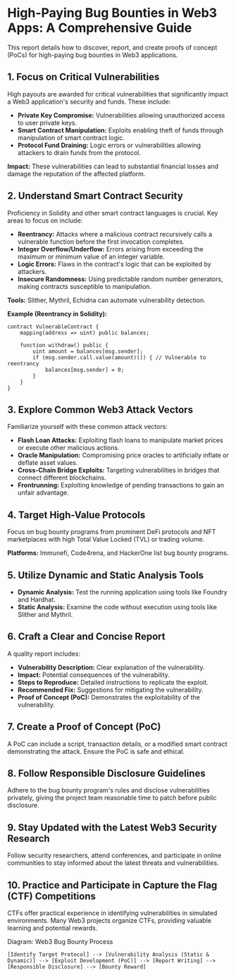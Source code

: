 # High-Paying Bug Bounties in Web3 Apps: A Comprehensive Guide

This report details how to discover, report, and create proofs of concept (PoCs) for high-paying bug bounties in Web3 applications.

## 1. Focus on Critical Vulnerabilities

High payouts are awarded for critical vulnerabilities that significantly impact a Web3 application's security and funds. These include:

* **Private Key Compromise:** Vulnerabilities allowing unauthorized access to user private keys.
* **Smart Contract Manipulation:** Exploits enabling theft of funds through manipulation of smart contract logic.
* **Protocol Fund Draining:** Logic errors or vulnerabilities allowing attackers to drain funds from the protocol.

**Impact:** These vulnerabilities can lead to substantial financial losses and damage the reputation of the affected platform.

## 2. Understand Smart Contract Security

Proficiency in Solidity and other smart contract languages is crucial. Key areas to focus on include:

* **Reentrancy:** Attacks where a malicious contract recursively calls a vulnerable function before the first invocation completes.
* **Integer Overflow/Underflow:** Errors arising from exceeding the maximum or minimum value of an integer variable.
* **Logic Errors:** Flaws in the contract's logic that can be exploited by attackers.
* **Insecure Randomness:** Using predictable random number generators, making contracts susceptible to manipulation.

**Tools:** Slither, Mythril, Echidna can automate vulnerability detection.

**Example (Reentrancy in Solidity):**

```solidity
contract VulnerableContract {
    mapping(address => uint) public balances;

    function withdraw() public {
        uint amount = balances[msg.sender];
        if (msg.sender.call.value(amount)()) { // Vulnerable to reentrancy
            balances[msg.sender] = 0;
        }
    }
}
```

## 3. Explore Common Web3 Attack Vectors

Familiarize yourself with these common attack vectors:

* **Flash Loan Attacks:** Exploiting flash loans to manipulate market prices or execute other malicious actions.
* **Oracle Manipulation:** Compromising price oracles to artificially inflate or deflate asset values.
* **Cross-Chain Bridge Exploits:** Targeting vulnerabilities in bridges that connect different blockchains.
* **Frontrunning:** Exploiting knowledge of pending transactions to gain an unfair advantage.


## 4. Target High-Value Protocols

Focus on bug bounty programs from prominent DeFi protocols and NFT marketplaces with high Total Value Locked (TVL) or trading volume.

**Platforms:** Immunefi, Code4rena, and HackerOne list bug bounty programs.

## 5. Utilize Dynamic and Static Analysis Tools

* **Dynamic Analysis:** Test the running application using tools like Foundry and Hardhat.
* **Static Analysis:** Examine the code without execution using tools like Slither and Mythril.

## 6. Craft a Clear and Concise Report

A quality report includes:

* **Vulnerability Description:** Clear explanation of the vulnerability.
* **Impact:** Potential consequences of the vulnerability.
* **Steps to Reproduce:** Detailed instructions to replicate the exploit.
* **Recommended Fix:** Suggestions for mitigating the vulnerability.
* **Proof of Concept (PoC):**  Demonstrates the exploitability of the vulnerability.


## 7. Create a Proof of Concept (PoC)

A PoC can include a script, transaction details, or a modified smart contract demonstrating the attack.  Ensure the PoC is safe and ethical.


## 8. Follow Responsible Disclosure Guidelines

Adhere to the bug bounty program's rules and disclose vulnerabilities privately, giving the project team reasonable time to patch before public disclosure.

## 9. Stay Updated with the Latest Web3 Security Research

Follow security researchers, attend conferences, and participate in online communities to stay informed about the latest threats and vulnerabilities.

## 10. Practice and Participate in Capture the Flag (CTF) Competitions

CTFs offer practical experience in identifying vulnerabilities in simulated environments. Many Web3 projects organize CTFs, providing valuable learning and potential rewards.


Diagram: Web3 Bug Bounty Process

```
[Identify Target Protocol] --> [Vulnerability Analysis (Static & Dynamic)] --> [Exploit Development (PoC)] --> [Report Writing] --> [Responsible Disclosure] --> [Bounty Reward]
```